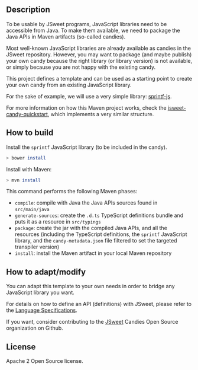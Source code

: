 ## Description

To be usable by JSweet programs, JavaScript libraries need to be accessible from Java. To make them available, we need to package the Java APIs in Maven artifacts (so-called candies).

Most well-known JavaScript libraries are already available as candies in the JSweet repository. However, you may want to package (and maybe publish) your own candy because the right library (or library version) is not available, or simply because you are not happy with the existing candy.

This project defines a template and can be used as a starting point to create your own candy from an existing JavaScript library.

For the sake of example, we will use a very simple library: [sprintf-js](https://www.npmjs.com/package/sprintf-js).

For more information on how this Maven project works, check the [jsweet-candy-quickstart](https://github.com/cincheo/jsweet-candy-quickstart), which implements a very similar structure.

## How to build

Install the ``sprintf`` JavaScript library (to be included in the candy).

```bash
> bower install
```


Install with Maven:

```bash
> mvn install
```

This command performs the following Maven phases:
- ``compile``: compile with Java the Java APIs sources found in ``src/main/java``
- ``generate-sources``: create the ``.d.ts`` TypeScript definitions bundle and puts it as a resource in ``src/typings``
- ``package``: create the jar with the compiled Java APIs, and all the resources (including the TypeScript definitions, the ``sprintf`` JavaScript library, and the ``candy-metadata.json`` file filtered to set the targeted transpiler version)
- ``install``: install the Maven artifact in your local Maven repository

## How to adapt/modify

You can adapt this template to your own needs in order to bridge any JavaScript library you want.

For details on how to define an API (definitions) with JSweet, please refer to the <a href="https://github.com/cincheo/jsweet/blob/master/doc/jsweet-language-specifications.md#definitions">Language Specifications</a>.

If you want, consider contributing to the [JSweet](https://github.com/jsweet-candies) Candies Open Source organization on Github.

## License

Apache 2 Open Source license.

